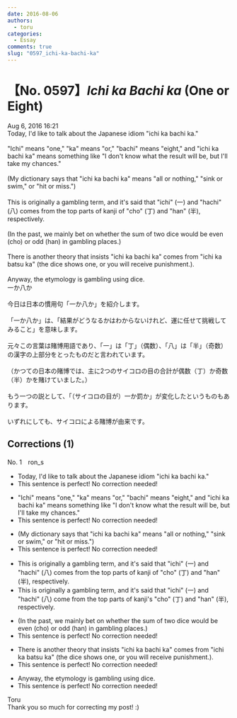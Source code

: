 ```yaml
---
date: 2016-08-06
authors:
  - toru
categories:
  - Essay
comments: true
slug: "0597_ichi-ka-bachi-ka"
---
```


# 【No. 0597】<strong><em>Ichi ka Bachi ka</em></strong> (One or Eight)
<div class="date">Aug 6, 2016 16:21</div>
<div id="post"><div id="body_show_ori">
Today, I'd like to talk about the Japanese idiom "ichi ka bachi ka."<br/><br/>"Ichi" means "one," "ka" means "or," "bachi" means "eight," and "ichi ka bachi ka" means something like "I don't know what the result will be, but I'll take my chances."<br/><br/>(My dictionary says that "ichi ka bachi ka" means "all or nothing," "sink or swim," or "hit or miss.")<br/><br/>This is originally a gambling term, and it's said that "ichi" (一) and "hachi" (八) comes from the top parts of kanji of "cho" (丁) and "han" (半), respectively.<br/><br/>(In the past, we mainly bet on whether the sum of two dice would be even (cho) or odd (han) in gambling places.)<br/><br/>There is another theory that insists "ichi ka bachi ka" comes from "ichi ka batsu ka" (the dice shows one, or you will receive punishment.). <br/><br/>Anyway, the etymology is gambling using dice.
</div></div>

<!-- more -->

<div id="post_ja"><div id="body_show_mo">
一か八か<br/><br/>今日は日本の慣用句「一か八か」を紹介します。<br/><br/>「一か八か」は、「結果がどうなるかはわからないけれど、運に任せて挑戦してみること」を意味します。<br/><br/>元々この言葉は賭博用語であり、「一」は「丁」（偶数）、「八」は「半」（奇数）の漢字の上部分をとったものだと言われています。<br/><br/>（かつての日本の賭博では、主に2つのサイコロの目の合計が偶数（丁）か奇数（半）かを賭けていました。）<br/><br/>もう一つの説として、「（サイコロの目が）一か罰か」が変化したというものもあります。<br/><br/>いずれにしても、サイコロによる賭博が由来です。
</div></div>

## Corrections (1)
<div id="block"><div class="first_name"> No. 1　<span class="just_name">ron_s</span></div><div id="block2">
<ul class="correction_field">
<li class="incorrect">Today, I'd like to talk about the Japanese idiom "ichi ka bachi ka."</li>
<li class="corrected perfect">This sentence is perfect! No correction needed!</li>
</ul>
<ul class="correction_field">
<li class="incorrect">"Ichi" means "one," "ka" means "or," "bachi" means "eight," and "ichi ka bachi ka" means something like "I don't know what the result will be, but I'll take my chances."</li>
<li class="corrected perfect">This sentence is perfect! No correction needed!</li>
</ul>
<ul class="correction_field">
<li class="incorrect">(My dictionary says that "ichi ka bachi ka" means "all or nothing," "sink or swim," or "hit or miss.")</li>
<li class="corrected perfect">This sentence is perfect! No correction needed!</li>
</ul>
<ul class="correction_field">
<li class="incorrect">This is originally a gambling term, and it's said that "ichi" (一) and "hachi" (八) comes from the top parts of kanji of "cho" (丁) and "han" (半), respectively.</li>
<li class="corrected correct">
This is originally a gambling term, and it's said that "ichi" (一) and "hachi" (八) come from the top parts of kanji's "cho" (丁) and "han" (半), respectively.
</li>
</ul>
<ul class="correction_field">
<li class="incorrect">(In the past, we mainly bet on whether the sum of two dice would be even (cho) or odd (han) in gambling places.)</li>
<li class="corrected perfect">This sentence is perfect! No correction needed!</li>
</ul>
<ul class="correction_field">
<li class="incorrect">There is another theory that insists "ichi ka bachi ka" comes from "ichi ka batsu ka" (the dice shows one, or you will receive punishment.).</li>
<li class="corrected perfect">This sentence is perfect! No correction needed!</li>
</ul>
<ul class="correction_field">
<li class="incorrect">Anyway, the etymology is gambling using dice.</li>
<li class="corrected perfect">This sentence is perfect! No correction needed!</li>
</ul>
</div><div class="name"><span class="just_name">Toru</span><br>
Thank you so much for correcting my post! :)
</div>
</div>

